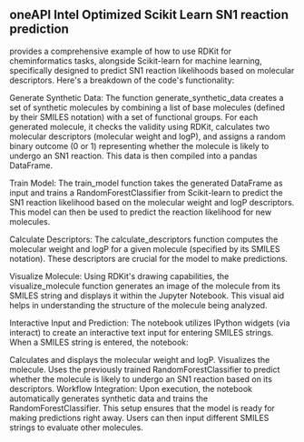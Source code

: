 ## oneAPI Intel Optimized Scikit Learn SN1 reaction prediction

provides a comprehensive example of how to use RDKit for cheminformatics tasks, alongside Scikit-learn for machine learning, specifically designed to predict SN1 reaction likelihoods based on molecular descriptors. Here's a breakdown of the code's functionality:

Generate Synthetic Data: The function generate_synthetic_data creates a set of synthetic molecules by combining a list of base molecules (defined by their SMILES notation) with a set of functional groups. For each generated molecule, it checks the validity using RDKit, calculates two molecular descriptors (molecular weight and logP), and assigns a random binary outcome (0 or 1) representing whether the molecule is likely to undergo an SN1 reaction. This data is then compiled into a pandas DataFrame.

Train Model: The train_model function takes the generated DataFrame as input and trains a RandomForestClassifier from Scikit-learn to predict the SN1 reaction likelihood based on the molecular weight and logP descriptors. This model can then be used to predict the reaction likelihood for new molecules.

Calculate Descriptors: The calculate_descriptors function computes the molecular weight and logP for a given molecule (specified by its SMILES notation). These descriptors are crucial for the model to make predictions.

Visualize Molecule: Using RDKit's drawing capabilities, the visualize_molecule function generates an image of the molecule from its SMILES string and displays it within the Jupyter Notebook. This visual aid helps in understanding the structure of the molecule being analyzed.

Interactive Input and Prediction: The notebook utilizes IPython widgets (via interact) to create an interactive text input for entering SMILES strings. When a SMILES string is entered, the notebook:

Calculates and displays the molecular weight and logP.
Visualizes the molecule.
Uses the previously trained RandomForestClassifier to predict whether the molecule is likely to undergo an SN1 reaction based on its descriptors.
Workflow Integration: Upon execution, the notebook automatically generates synthetic data and trains the RandomForestClassifier. This setup ensures that the model is ready for making predictions right away. Users can then input different SMILES strings to evaluate other molecules.
